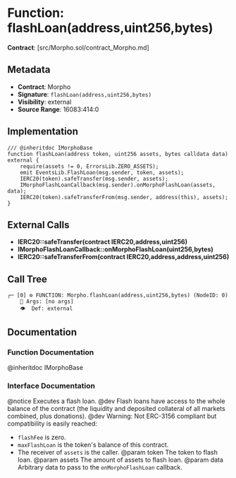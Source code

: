 # Function: flashLoan(address,uint256,bytes)

**Contract**: [src/Morpho.sol/contract_Morpho.md]

## Metadata

- **Contract**: Morpho
- **Signature**: `flashLoan(address,uint256,bytes)`
- **Visibility**: external
- **Source Range**: 16083:414:0

## Implementation

```solidity
/// @inheritdoc IMorphoBase
function flashLoan(address token, uint256 assets, bytes calldata data) external {
    require(assets != 0, ErrorsLib.ZERO_ASSETS);
    emit EventsLib.FlashLoan(msg.sender, token, assets);
    IERC20(token).safeTransfer(msg.sender, assets);
    IMorphoFlashLoanCallback(msg.sender).onMorphoFlashLoan(assets, data);
    IERC20(token).safeTransferFrom(msg.sender, address(this), assets);
}
```

## External Calls

- **IERC20::safeTransfer(contract IERC20,address,uint256)**
- **IMorphoFlashLoanCallback::onMorphoFlashLoan(uint256,bytes)**
- **IERC20::safeTransferFrom(contract IERC20,address,address,uint256)**

## Call Tree

```
┌─ [0] ⚙️ FUNCTION: Morpho.flashLoan(address,uint256,bytes) (NodeID: 0)
    💬 Args: [no args]
    👁️  Def: external
```

## Documentation

### Function Documentation

@inheritdoc IMorphoBase

### Interface Documentation

@notice Executes a flash loan.
 @dev Flash loans have access to the whole balance of the contract (the liquidity and deposited collateral of all
 markets combined, plus donations).
 @dev Warning: Not ERC-3156 compliant but compatibility is easily reached:
 - `flashFee` is zero.
 - `maxFlashLoan` is the token's balance of this contract.
 - The receiver of `assets` is the caller.
 @param token The token to flash loan.
 @param assets The amount of assets to flash loan.
 @param data Arbitrary data to pass to the `onMorphoFlashLoan` callback.
